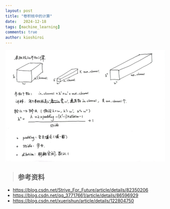 ```yaml
---
layout: post
title: "卷积核中的计算"
date:   2024-12-18
tags: [machine_learning]
comments: true
author: kioshiroi
---
```

![](../images/20241218/cnn_compute.jpg)

> ## 参考资料
- https://blog.csdn.net/Strive_For_Future/article/details/82350206
- https://blog.csdn.net/qq_37717661/article/details/86596929
- https://blog.csdn.net/xuerishun/article/details/122804750
